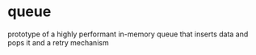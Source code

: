 # queue
prototype of a highly performant in-memory queue that inserts data and pops it and a retry mechanism 
